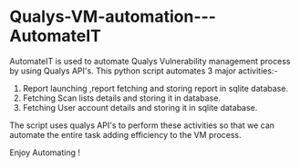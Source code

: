 # Qualys-VM-automation---AutomateIT
AutomateIT is used to automate Qualys Vulnerability management process by using Qualys API's. This python script automates 3 major activities:-
1. Report launching ,report fetching and storing report in sqlite database.
2. Fetching Scan lists details and storing it in database.
3. Fetching User account details and storing it in sqlite database.

The script uses qualys API's to perform these activities so that we can automate the entire task adding efficiency to the VM process. 


Enjoy Automating !


